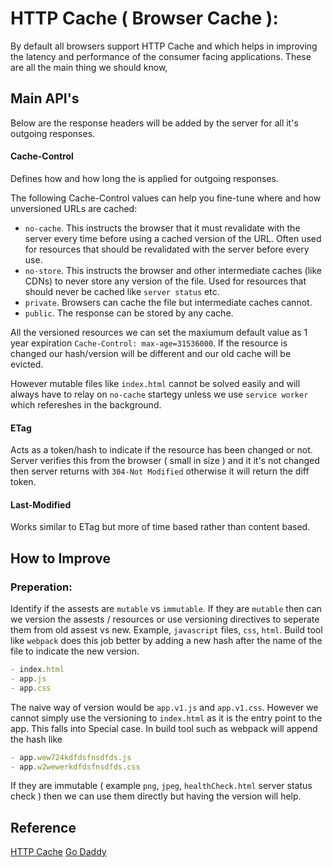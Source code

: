 # HTTP Cache ( Browser Cache ):
By default all browsers support HTTP Cache and which helps in improving the latency and performance of the consumer facing applications. These are all the main thing we should know,

## Main API's 
Below are the response headers will be added by the server for all it's outgoing responses.

#### Cache-Control 
Defines how and how long the is applied for outgoing responses.

The following Cache-Control values can help you fine-tune where and how unversioned URLs are cached:

- `no-cache`. This instructs the browser that it must revalidate with the server every time before using a cached version of the URL. Often used for resources that should be revalidated with the server before every use.
- `no-store`. This instructs the browser and other intermediate caches (like CDNs) to never store any version of the file. Used for resources that should never be cached like `server status` etc.
- `private`. Browsers can cache the file but intermediate caches cannot.
- `public`. The response can be stored by any cache.

All the versioned resources we can set the maxiumum default value as 1 year expiration `Cache-Control: max-age=31536000`. If the resource is changed our hash/version will be different and our old cache will be evicted.

However mutable files like `index.html` cannot be solved easily and will always have to relay on `no-cache` startegy unless we use `service worker` which refereshes in the background.

#### ETag
Acts as a token/hash to indicate if the resource has been changed or not. Server verifies this from the browser ( small in size ) and it it's not changed then server returns with `304-Not Modified` otherwise it will return the diff token.

#### Last-Modified 
Works similar to ETag but more of time based rather than content based.

## How to Improve
### Preperation:
Identify if the assests are `mutable` vs `immutable`. If they are `mutable` then can we version the assests / resources or use versioning directives to seperate them from old assest vs new. Example, `javascript` files, `css`, `html`. Build tool like `webpack` does this job better by adding a new hash after the name of the file to indicate the new version.
```js
- index.html
- app.js
- app.css
```
The naive way of version would be `app.v1.js` and `app.v1.css`. However we cannot simply use the versioning to `index.html` as it is the entry point to the app. This falls into Special case. In build tool such as webpack will append the hash like 
```js
- app.wew724kdfdsfnsdfds.js
- app.w2wewerkdfdsfnsdfds.css
```
If they are immutable ( example `png`, `jpeg`, `healthCheck.html` server status check ) then we can use them directly but having the version will help.





## Reference 
[HTTP Cache](https://developer.mozilla.org/en-US/docs/Web/HTTP/Caching)
[Go Daddy](https://www.godaddy.com/engineering/2019/11/19/frontend-caching-quick-start/)
